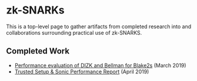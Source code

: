 # zk-SNARKs

This is a top-level page to gather artifacts from completed research into and collaborations surrounding practical use of zk-SNARKS.

## Completed Work
  + [Performance evaluation of DIZK and Bellman for Blake2s](perf-dizk-bellman.pdf) (March 2019)
  + [Trusted Setup & Sonic Performance Report](trusted-setup-sonic-performance.pdf) (April 2019)
  